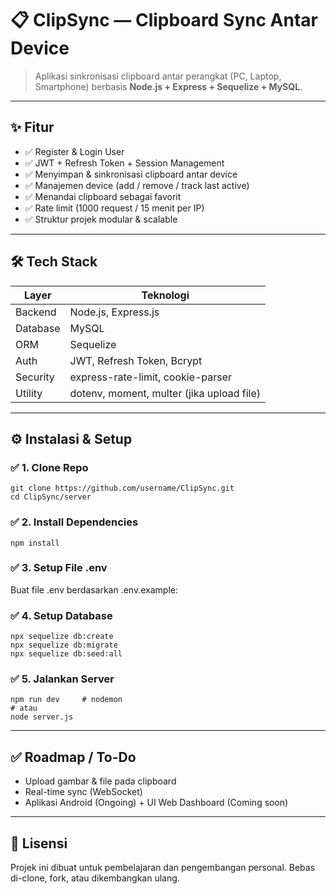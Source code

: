 # 📋 ClipSync — Clipboard Sync Antar Device

> Aplikasi sinkronisasi clipboard antar perangkat (PC, Laptop, Smartphone) berbasis **Node.js + Express + Sequelize + MySQL**.

---

## ✨ Fitur

- ✅ Register & Login User  
- ✅ JWT + Refresh Token + Session Management  
- ✅ Menyimpan & sinkronisasi clipboard antar device  
- ✅ Manajemen device (add / remove / track last active)  
- ✅ Menandai clipboard sebagai favorit  
- ✅ Rate limit (1000 request / 15 menit per IP)  
- ✅ Struktur projek modular & scalable  

---

## 🛠️ Tech Stack

| Layer         | Teknologi                           |
|--------------|--------------------------------------|
| Backend      | Node.js, Express.js                 |
| Database     | MySQL                               |
| ORM          | Sequelize                           |
| Auth         | JWT, Refresh Token, Bcrypt          |
| Security     | express-rate-limit, cookie-parser   |
| Utility      | dotenv, moment, multer (jika upload file) |

---

## ⚙️ Instalasi & Setup

### ✅ 1. Clone Repo
```
git clone https://github.com/username/ClipSync.git
cd ClipSync/server
```

### ✅ 2. Install Dependencies
```
npm install
```

### ✅ 3. Setup File .env
Buat file .env berdasarkan .env.example:

### ✅ 4. Setup Database
```
npx sequelize db:create
npx sequelize db:migrate
npx sequelize db:seed:all
```

### ✅ 5. Jalankan Server
```
npm run dev     # nodemon
# atau
node server.js
```

---

## ✅ Roadmap / To-Do

- Upload gambar & file pada clipboard
- Real-time sync (WebSocket)
- Aplikasi Android (Ongoing) + UI Web Dashboard (Coming soon)

---

## 📄 Lisensi

Projek ini dibuat untuk pembelajaran dan pengembangan personal.
Bebas di-clone, fork, atau dikembangkan ulang.
